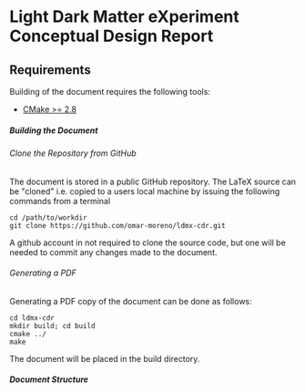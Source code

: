 Light Dark Matter eXperiment Conceptual Design Report
=====================================================

Requirements
------------

Building of the document requires the following tools: 
* [CMake >= 2.8](http://www.cmake.org/cmake/help/install.html)

##### Building the Document #####

###### Clone the Repository from GitHub ######

The document is stored in a public GitHub repository.  The LaTeX source can be 
"cloned" i.e. copied to a users local machine by issuing the following commands
from a terminal

    cd /path/to/workdir
    git clone https://github.com/omar-moreno/ldmx-cdr.git

A github account in not required to clone the source code, but one will be 
needed to commit any changes made to the document.

###### Generating a PDF ######

Generating a PDF copy of the document can be done as follows: 

    cd ldmx-cdr
    mkdir build; cd build
    cmake ../
    make

The document will be placed in the build directory.

##### Document Structure #####
